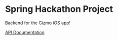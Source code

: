 # Spring Hackathon Project

Backend for the Gizmo iOS app!

[API Documentation](http://docs.gizmobackend.apiary.io/)

